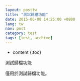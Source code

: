 ```yaml
---
layout: posttw
title: "測試歸檔功能"
date: 2015-06-08 14:25:00 +0800
lang: tw
nav: post
category: test
tags: [test, archive]
---
```


* content
{:toc}

測試歸檔功能
<!-- more -->
<p>僅用於測試歸檔功能。</p>
